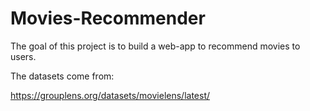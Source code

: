 # Movies-Recommender

The goal of this project is to build a web-app to recommend movies to users. 

The datasets come from:

https://grouplens.org/datasets/movielens/latest/
